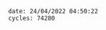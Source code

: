 

                date: 24/04/2022 04:50:22
                cycles: 74280

                         